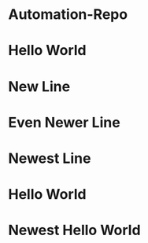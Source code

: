 # Automation-Repo
# Hello World
# New Line
# Even Newer Line
# Newest Line
# Hello World
# Newest Hello World